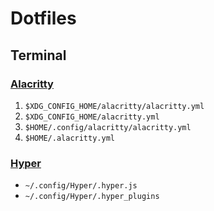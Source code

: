 # Dotfiles

## Terminal

### [Alacritty](https://github.com/alacritty/alacritty)

1. `$XDG_CONFIG_HOME/alacritty/alacritty.yml`
2. `$XDG_CONFIG_HOME/alacritty.yml`
3. `$HOME/.config/alacritty/alacritty.yml`
4. `$HOME/.alacritty.yml`

### [Hyper](https://github.com/vercel/hyper)

- `~/.config/Hyper/.hyper.js`
- `~/.config/Hyper/.hyper_plugins`
